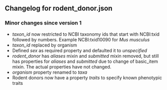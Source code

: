 ## Changelog for rodent_donor.json

### Minor changes since version 1

* *taxon_id* now restricted to NCBI taxonomy ids that start with NCBI:txid followed by numbers. Example NCBI:txid10090 for *Mus musculus*
* *taxon_id* replaced by organism
* Defined *sex* as required property and defaulted it to *unspecified*
* *rodent_donor* has *aliases* mixin and *submitted* mixin removed, but still has properties for *aliases* and *submitted* due to change of basic_item mixin.  The actual properties have not changed.
* *organism* property renamed to *taxa*
* Rodent donors now have a property *traits* to specify known phenotypic traits
